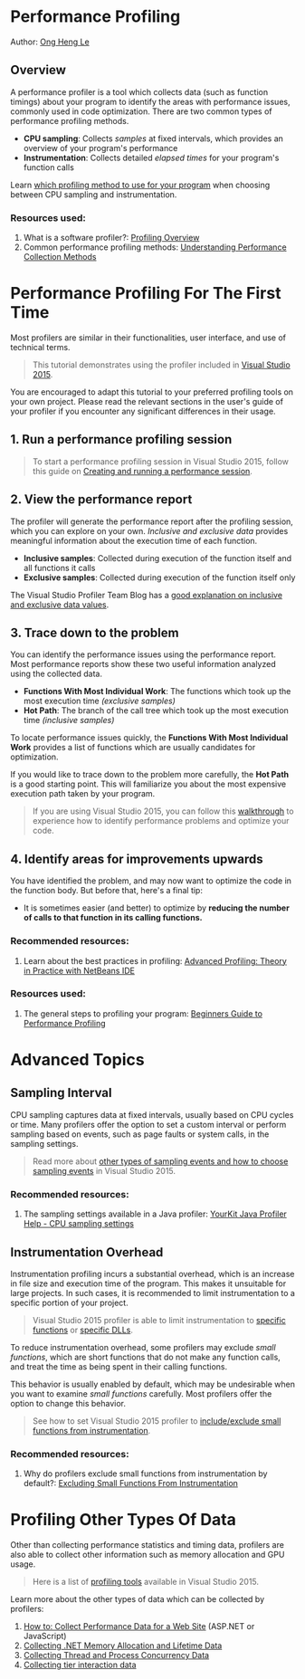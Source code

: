 # Performance Profiling

Author: [Ong Heng Le](https://github.com/initialshl)

## Overview

A performance profiler is a tool which collects data (such as function timings) about 
your program to identify the areas with performance issues, commonly used in code 
optimization. There are two common types of performance profiling methods.

* **CPU sampling**: Collects *samples* at fixed intervals, which provides an overview of your program's performance
* **Instrumentation**: Collects detailed *elapsed times* for your program's function calls

Learn [which profiling method to use for your program](https://blogs.msdn.microsoft.com/ejarvi/2005/04/07/the-choice-between-sampling-and-instrumentation/) 
when choosing between CPU sampling and instrumentation.

### Resources used:
1. What is a software profiler?: [Profiling Overview](https://msdn.microsoft.com/en-us/library/bb384493(v=vs.110).aspx)
1. Common performance profiling methods: [Understanding Performance Collection Methods](https://msdn.microsoft.com/en-us/library/dd264994.aspx)

# Performance Profiling For The First Time

Most profilers are similar in their functionalities, user interface, and use of 
technical terms. 

> This tutorial demonstrates using the profiler included in [Visual Studio 2015](https://www.visualstudio.com/downloads/). 

You are encouraged to adapt this tutorial to your preferred profiling tools on your own 
project. Please read the relevant sections in the user's guide of your profiler if 
you encounter any significant differences in their usage.

## 1. Run a performance profiling session

> To start a performance profiling session in Visual Studio 2015, follow this guide on 
[Creating and running a performance session](https://msdn.microsoft.com/en-us/library/ms182372.aspx#Anchor_0).

## 2. View the performance report

The profiler will generate the performance report after the profiling session, which you 
can explore on your own. *Inclusive and exclusive data* provides meaningful information 
about the execution time of each function.

* **Inclusive samples**: Collected during execution of the function itself and all functions it calls
* **Exclusive samples**: Collected during execution of the function itself only

The Visual Studio Profiler Team Blog has a [good explanation on inclusive and exclusive data values](https://blogs.msdn.microsoft.com/profiler/2004/06/09/what-are-exclusive-and-inclusive/).

## 3. Trace down to the problem

You can identify the performance issues using the performance report. Most performance 
reports show these two useful information analyzed using the collected data.

* **Functions With Most Individual Work**: The functions which took up the most execution time *(exclusive samples)*
* **Hot Path**: The branch of the call tree which took up the most execution time *(inclusive samples)*

To locate performance issues quickly, the **Functions With Most Individual Work** provides 
a list of functions which are usually candidates for optimization.

If you would like to trace down to the problem more carefully, the **Hot Path** is a good 
starting point. This will familiarize you about the most expensive execution path taken 
by your program. 

> If you are using Visual Studio 2015, you can follow this [walkthrough](https://msdn.microsoft.com/en-us/library/ms182398.aspx)
to experience how to identify performance problems and optimize your code.

## 4. Identify areas for improvements upwards

You have identified the problem, and may now want to optimize the code in the 
function body. But before that, here's a final tip: 

* It is sometimes easier (and better) to optimize by **reducing the number of calls to 
that function in its calling functions.** 

### Recommended resources:
1. Learn about the best practices in profiling: [Advanced Profiling: Theory in Practice with NetBeans IDE](https://netbeans.org/community/magazine/html/04/profiler.html)

### Resources used:
1. The general steps to profiling your program: [Beginners Guide to Performance Profiling](https://msdn.microsoft.com/en-us/library/ms182372.aspx)

# Advanced Topics

## Sampling Interval

CPU sampling captures data at fixed intervals, usually based on CPU cycles or time. Many 
profilers offer the option to set a custom interval or perform sampling based on events, 
such as page faults or system calls, in the sampling settings.

> Read more about [other types of sampling events and how to choose sampling events](https://msdn.microsoft.com/en-us/library/ms182376.aspx) in Visual Studio 2015.

### Recommended resources:
1. The sampling settings available in a Java profiler: [YourKit Java Profiler Help - CPU sampling settings](https://www.yourkit.com/docs/java/help/sampling_settings.jsp)

## Instrumentation Overhead

Instrumentation profiling incurs a substantial overhead, which is an increase in file size 
and execution time of the program. This makes it unsuitable for large projects. In such 
cases, it is recommended to limit instrumentation to a specific portion of your project. 

> Visual Studio 2015 profiler is able to limit instrumentation to [specific functions](https://msdn.microsoft.com/en-us/library/cc470663.aspx) 
or [specific DLLs](https://msdn.microsoft.com/en-us/library/bb385752.aspx).

To reduce instrumentation overhead, some profilers may exclude *small functions*, which 
are short functions that do not make any function calls, and treat the time as being 
spent in their calling functions.

This behavior is usually enabled by default, which may be undesirable when you want to 
examine *small functions* carefully. Most profilers offer the option to change this 
behavior.

> See how to set Visual Studio 2015 profiler to [include/exclude small functions from instrumentation](https://msdn.microsoft.com/en-us/library/bb514150.aspx).

### Recommended resources:
1. Why do profilers exclude small functions from instrumentation by default?: [Excluding Small Functions From Instrumentation](https://blogs.msdn.microsoft.com/profiler/2008/07/08/excluding-small-functions-from-instrumentation/)

# Profiling Other Types Of Data

Other than collecting performance statistics and timing data, profilers are also able 
to collect other information such as memory allocation and GPU usage. 

> Here is a list of [profiling tools](https://msdn.microsoft.com/en-us/library/mt210448.aspx) available in Visual Studio 2015.

Learn more about the other types of data which can be collected by profilers:

1. [How to: Collect Performance Data for a Web Site](https://msdn.microsoft.com/en-us/library/2s0xxa1d.aspx) (ASP.NET or JavaScript)
1. [Collecting .NET Memory Allocation and Lifetime Data](https://msdn.microsoft.com/en-us/library/dd264934.aspx)
1. [Collecting Thread and Process Concurrency Data](https://msdn.microsoft.com/en-us/library/dd265004.aspx)
1. [Collecting tier interaction data](https://msdn.microsoft.com/en-us/library/dd465169.aspx)
